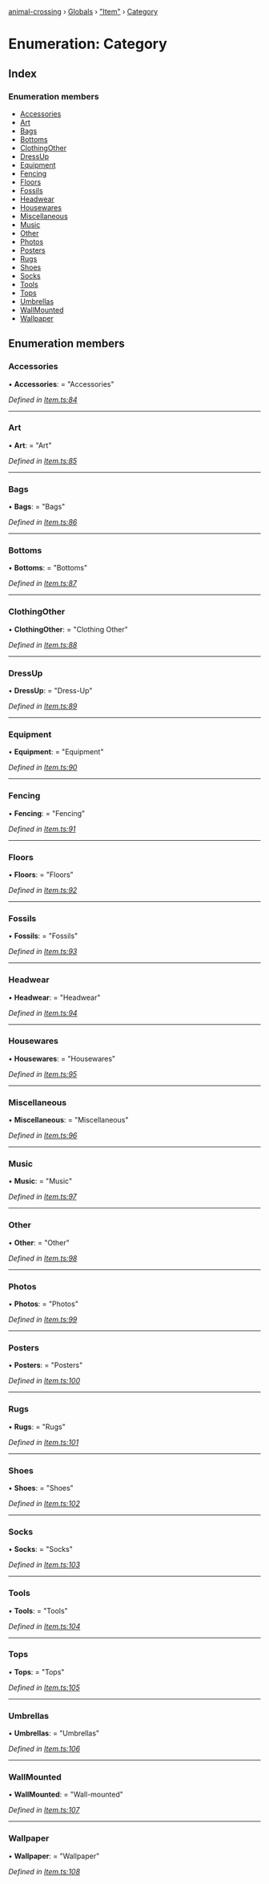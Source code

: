 [animal-crossing](../README.md) › [Globals](../globals.md) › ["Item"](../modules/_item_.md) › [Category](_item_.category.md)

# Enumeration: Category

## Index

### Enumeration members

* [Accessories](_item_.category.md#accessories)
* [Art](_item_.category.md#art)
* [Bags](_item_.category.md#bags)
* [Bottoms](_item_.category.md#bottoms)
* [ClothingOther](_item_.category.md#clothingother)
* [DressUp](_item_.category.md#dressup)
* [Equipment](_item_.category.md#equipment)
* [Fencing](_item_.category.md#fencing)
* [Floors](_item_.category.md#floors)
* [Fossils](_item_.category.md#fossils)
* [Headwear](_item_.category.md#headwear)
* [Housewares](_item_.category.md#housewares)
* [Miscellaneous](_item_.category.md#miscellaneous)
* [Music](_item_.category.md#music)
* [Other](_item_.category.md#other)
* [Photos](_item_.category.md#photos)
* [Posters](_item_.category.md#posters)
* [Rugs](_item_.category.md#rugs)
* [Shoes](_item_.category.md#shoes)
* [Socks](_item_.category.md#socks)
* [Tools](_item_.category.md#tools)
* [Tops](_item_.category.md#tops)
* [Umbrellas](_item_.category.md#umbrellas)
* [WallMounted](_item_.category.md#wallmounted)
* [Wallpaper](_item_.category.md#wallpaper)

## Enumeration members

###  Accessories

• **Accessories**: = "Accessories"

*Defined in [Item.ts:84](https://github.com/Norviah/animal-crossing/blob/18dc317/module/types/Item.ts#L84)*

___

###  Art

• **Art**: = "Art"

*Defined in [Item.ts:85](https://github.com/Norviah/animal-crossing/blob/18dc317/module/types/Item.ts#L85)*

___

###  Bags

• **Bags**: = "Bags"

*Defined in [Item.ts:86](https://github.com/Norviah/animal-crossing/blob/18dc317/module/types/Item.ts#L86)*

___

###  Bottoms

• **Bottoms**: = "Bottoms"

*Defined in [Item.ts:87](https://github.com/Norviah/animal-crossing/blob/18dc317/module/types/Item.ts#L87)*

___

###  ClothingOther

• **ClothingOther**: = "Clothing Other"

*Defined in [Item.ts:88](https://github.com/Norviah/animal-crossing/blob/18dc317/module/types/Item.ts#L88)*

___

###  DressUp

• **DressUp**: = "Dress-Up"

*Defined in [Item.ts:89](https://github.com/Norviah/animal-crossing/blob/18dc317/module/types/Item.ts#L89)*

___

###  Equipment

• **Equipment**: = "Equipment"

*Defined in [Item.ts:90](https://github.com/Norviah/animal-crossing/blob/18dc317/module/types/Item.ts#L90)*

___

###  Fencing

• **Fencing**: = "Fencing"

*Defined in [Item.ts:91](https://github.com/Norviah/animal-crossing/blob/18dc317/module/types/Item.ts#L91)*

___

###  Floors

• **Floors**: = "Floors"

*Defined in [Item.ts:92](https://github.com/Norviah/animal-crossing/blob/18dc317/module/types/Item.ts#L92)*

___

###  Fossils

• **Fossils**: = "Fossils"

*Defined in [Item.ts:93](https://github.com/Norviah/animal-crossing/blob/18dc317/module/types/Item.ts#L93)*

___

###  Headwear

• **Headwear**: = "Headwear"

*Defined in [Item.ts:94](https://github.com/Norviah/animal-crossing/blob/18dc317/module/types/Item.ts#L94)*

___

###  Housewares

• **Housewares**: = "Housewares"

*Defined in [Item.ts:95](https://github.com/Norviah/animal-crossing/blob/18dc317/module/types/Item.ts#L95)*

___

###  Miscellaneous

• **Miscellaneous**: = "Miscellaneous"

*Defined in [Item.ts:96](https://github.com/Norviah/animal-crossing/blob/18dc317/module/types/Item.ts#L96)*

___

###  Music

• **Music**: = "Music"

*Defined in [Item.ts:97](https://github.com/Norviah/animal-crossing/blob/18dc317/module/types/Item.ts#L97)*

___

###  Other

• **Other**: = "Other"

*Defined in [Item.ts:98](https://github.com/Norviah/animal-crossing/blob/18dc317/module/types/Item.ts#L98)*

___

###  Photos

• **Photos**: = "Photos"

*Defined in [Item.ts:99](https://github.com/Norviah/animal-crossing/blob/18dc317/module/types/Item.ts#L99)*

___

###  Posters

• **Posters**: = "Posters"

*Defined in [Item.ts:100](https://github.com/Norviah/animal-crossing/blob/18dc317/module/types/Item.ts#L100)*

___

###  Rugs

• **Rugs**: = "Rugs"

*Defined in [Item.ts:101](https://github.com/Norviah/animal-crossing/blob/18dc317/module/types/Item.ts#L101)*

___

###  Shoes

• **Shoes**: = "Shoes"

*Defined in [Item.ts:102](https://github.com/Norviah/animal-crossing/blob/18dc317/module/types/Item.ts#L102)*

___

###  Socks

• **Socks**: = "Socks"

*Defined in [Item.ts:103](https://github.com/Norviah/animal-crossing/blob/18dc317/module/types/Item.ts#L103)*

___

###  Tools

• **Tools**: = "Tools"

*Defined in [Item.ts:104](https://github.com/Norviah/animal-crossing/blob/18dc317/module/types/Item.ts#L104)*

___

###  Tops

• **Tops**: = "Tops"

*Defined in [Item.ts:105](https://github.com/Norviah/animal-crossing/blob/18dc317/module/types/Item.ts#L105)*

___

###  Umbrellas

• **Umbrellas**: = "Umbrellas"

*Defined in [Item.ts:106](https://github.com/Norviah/animal-crossing/blob/18dc317/module/types/Item.ts#L106)*

___

###  WallMounted

• **WallMounted**: = "Wall-mounted"

*Defined in [Item.ts:107](https://github.com/Norviah/animal-crossing/blob/18dc317/module/types/Item.ts#L107)*

___

###  Wallpaper

• **Wallpaper**: = "Wallpaper"

*Defined in [Item.ts:108](https://github.com/Norviah/animal-crossing/blob/18dc317/module/types/Item.ts#L108)*
